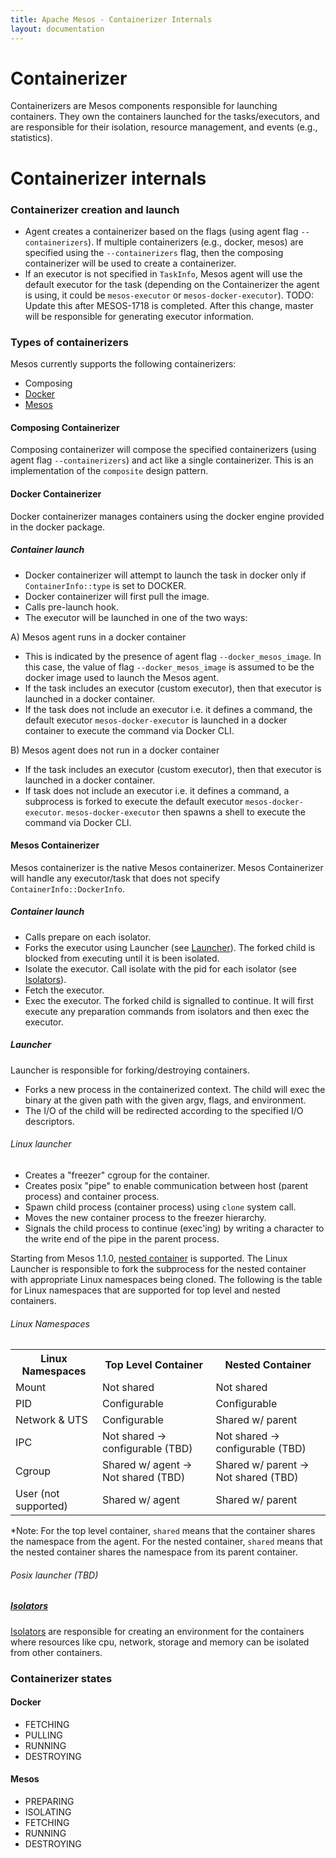```yaml
---
title: Apache Mesos - Containerizer Internals
layout: documentation
---
```



# Containerizer

Containerizers are Mesos components responsible for launching
containers. They own the containers launched for the tasks/executors,
and are responsible for their isolation, resource management, and
events (e.g., statistics).

# Containerizer internals

### Containerizer creation and launch

* Agent creates a containerizer based on the flags (using agent flag
  `--containerizers`). If multiple containerizers (e.g., docker,
  mesos) are specified using the `--containerizers` flag, then the
  composing containerizer will be used to create a containerizer.
* If an executor is not specified in `TaskInfo`, Mesos agent will use
  the default executor for the task (depending on the Containerizer
  the agent is using, it could be `mesos-executor` or
  `mesos-docker-executor`). TODO: Update this after MESOS-1718 is
  completed. After this change, master will be responsible for
  generating executor information.

### Types of containerizers

Mesos currently supports the following containerizers:

* Composing
* [Docker](docker-containerizer.md)
* [Mesos](mesos-containerizer.md)

#### Composing Containerizer

Composing containerizer will compose the specified containerizers
(using agent flag `--containerizers`) and act like a single
containerizer. This is an implementation of the `composite` design
pattern.

#### Docker Containerizer

Docker containerizer manages containers using the docker engine provided
in the docker package.

##### Container launch

* Docker containerizer will attempt to launch the task in docker only
  if `ContainerInfo::type` is set to DOCKER.
* Docker containerizer will first pull the image.
* Calls pre-launch hook.
* The executor will be launched in one of the two ways:

A) Mesos agent runs in a docker container

* This is indicated by the presence of agent flag
  `--docker_mesos_image`. In this case, the value of flag
  `--docker_mesos_image` is assumed to be the docker image used to
  launch the Mesos agent.
* If the task includes an executor (custom executor), then that executor is
  launched in a docker container.
* If the task does not include an executor i.e. it defines a command, the
  default executor `mesos-docker-executor` is launched in a docker container to
  execute the command via Docker CLI.

B) Mesos agent does not run in a docker container

* If the task includes an executor (custom executor), then that executor is
  launched in a docker container.
* If task does not include an executor i.e. it defines a command, a subprocess
  is forked to execute the default executor `mesos-docker-executor`.
  `mesos-docker-executor` then spawns a shell to execute the command via Docker
  CLI.

#### Mesos Containerizer

Mesos containerizer is the native Mesos containerizer. Mesos
Containerizer will handle any executor/task that does not specify
`ContainerInfo::DockerInfo`.

##### Container launch

* Calls prepare on each isolator.
* Forks the executor using Launcher (see [Launcher](#Launcher)). The
  forked child is blocked from executing until it is been isolated.
* Isolate the executor. Call isolate with the pid for each isolator
  (see [Isolators](#Isolators)).
* Fetch the executor.
* Exec the executor. The forked child is signalled to continue. It
  will first execute any preparation commands from isolators and then
  exec the executor.

##### Launcher

Launcher is responsible for forking/destroying containers.

* Forks a new process in the containerized context. The child will
  exec the binary at the given path with the given argv, flags, and
  environment.
* The I/O of the child will be redirected according to the specified
  I/O descriptors.

###### Linux launcher

* Creates a "freezer" cgroup for the container.
* Creates posix "pipe" to enable communication between host (parent
  process) and container process.
* Spawn child process (container process) using `clone` system call.
* Moves the new container process to the freezer hierarchy.
* Signals the child process to continue (exec'ing) by writing a
  character to the write end of the pipe in the parent process.

Starting from Mesos 1.1.0, [nested container](nested-container-and-task-group.md)
is supported. The Linux Launcher is responsible to fork the subprocess
for the nested container with appropriate Linux namespaces being
cloned. The following is the table for Linux namespaces that
are supported for top level and nested containers.

###### Linux Namespaces

<table class="table table-striped">
  <tr>
    <th>Linux Namespaces</th>
    <th>Top Level Container</th>
    <th>Nested Container</th>
  </tr>
  <tr>
    <td>Mount</td>
    <td>Not shared</td>
    <td>Not shared</td>
  </tr>
  <tr>
    <td>PID</td>
    <td>Configurable</td>
    <td>Configurable</td>
  </tr>
  <tr>
    <td>Network & UTS</td>
    <td>Configurable</td>
    <td>Shared w/ parent</td>
  </tr>
  <tr>
    <td>IPC</td>
    <td>Not shared -> configurable (TBD)</td>
    <td>Not shared -> configurable (TBD)</td>
  </tr>
  <tr>
    <td>Cgroup</td>
    <td>Shared w/ agent -> Not shared (TBD)</td>
    <td>Shared w/ parent -> Not shared (TBD)</td>
  </tr>
  <tr>
    <td>User (not supported)</td>
    <td>Shared w/ agent</td>
    <td>Shared w/ parent</td>
  </tr>
</table>

*Note: For the top level container, `shared` means that the container
shares the namespace from the agent. For the nested container, `shared`
means that the nested container shares the namespace from its parent
container.

###### Posix launcher (TBD)

##### [Isolators](mesos-containerizer.md#isolators)

[Isolators](mesos-containerizer.md#isolators) are responsible for creating
an environment for the containers where resources like cpu, network,
storage and memory can be isolated from other containers.

### Containerizer states

#### Docker

* FETCHING
* PULLING
* RUNNING
* DESTROYING

#### Mesos

* PREPARING
* ISOLATING
* FETCHING
* RUNNING
* DESTROYING
